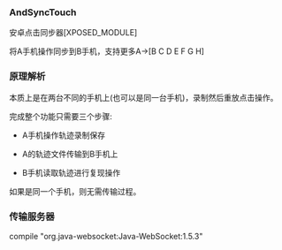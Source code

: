 ### AndSyncTouch

安卓点击同步器[XPOSED_MODULE]

将A手机操作同步到B手机，支持更多A->[B C D E F G H]

### 原理解析

本质上是在两台不同的手机上(也可以是同一台手机)，录制然后重放点击操作。

完成整个功能只需要三个步骤:

- A手机操作轨迹录制保存

- A的轨迹文件传输到B手机上

- B手机读取轨迹进行复现操作

如果是同一个手机，则无需传输过程。


### 传输服务器

compile "org.java-websocket:Java-WebSocket:1.5.3"



